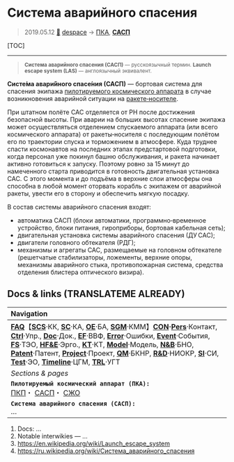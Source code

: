 # Система аварийного спасения
> 2019.05.12 [🚀](../index/index.md) [despace](index.md) → [ПКА](sc.md), **[САСП](les.md)**

[TOC]

---

> <small>**Система аварийного спасения (САСП)** — русскоязычный термин. **Launch escape system (LAS)** — англоязычный эквивалент.</small>

**Систе́ма авари́йного спасе́ния (САСП)** — бортовая система для спасения экипажа [пилотируемого космического аппарата](sc.md) в случае возникновения аварийной ситуации на [ракете‑носителе](lv.md).

При штатном полёте САС отделяется от РН после достижения безопасной высоты. При аварии на больших высотах спасение экипажа может осуществляться отделением спускаемого аппарата (или всего космического аппарата) от ракеты‑носителя с последующим полётом его по траектории спуска и торможением в атмосфере. Куда труднее спасти космонавтов на последних этапах предстартовой подготовки, когда персонал уже покинул башню обслуживания, и ракета начинает активно готовиться к запуску. Поэтому ровно за 15 минут до намеченного старта приводится в готовность двигательная установка САС. С этого момента и до подъёма в верхние слои атмосферы она способна в любой момент оторвать корабль с экипажем от аварийной ракеты, увести его в сторону и обеспечить мягкую посадку.

В состав системы аварийного спасения входят:

   - автоматика САСП (блоки автоматики, программно‑временное устройство, блоки питания, гироприборы, бортовая кабельная сеть);
   - двигательная установка системы аварийного спасения (ДУ САС);
   - двигатели головного обтекателя (РДГ);
   - механизмы и агрегаты САС, размещаемые на головном обтекателе (решетчатые стабилизаторы, ложементы, верхние опоры, механизмы аварийного стыка, противопожарная система, средства отделения блистера оптического визира).



## Docs & links (TRANSLATEME ALREADY)
|Navigation|
|:--|
|**[FAQ](faq.md)**【**[SCS](scs.md)**·КК, **[SC](sc.md)**·КА, **[OE](oe.md)**·БА, **[SGM](sgm.md)**·КММ】**[CON](contact.md)·[Pers](person.md)**·Контакт, **[Ctrl](control.md)**·Упр., **[Doc](doc.md)**·Док., **[EF](ef.md)**·ВВФ, **[Error](error.md)**·Ошибки, **[Event](event.md)**·События, **[FS](fs.md)**·ТЭО, **[HF&E](hfe.md)**·Эрго., **[KT](kt.md)**·КТ, **[Model](model.md)**·Модель, **[N&B](nnb.md)**·БНО, **[Patent](патент.md)**·Патент, **[Project](project.md)**·Проект, **[QM](qm.md)**·БКНР, **[R&D](rnd.md)**·НИОКР, **[SI](si.md)**·СИ, **[Test](test.md)**·ЭО, **[Timeline](timeline.md)**·ЦГМ, **[TRL](trl.md)**·УГТ|
|*Sections & pages*|
|**`Пилотируемый космический аппарат (ПКА):`**<br> [ПКП](manned_sf.md)・ [САСП](les.md)・ [СЖО](ls.md)|
|**`Система аварийного спасения (САСП):`**<br> …|

   1. Docs: …
   1. Notable interwikies — …
   1. <https://en.wikipedia.org/wiki/Launch_escape_system>
   1. <https://ru.wikipedia.org/wiki/Система_аварийного_спасения>
